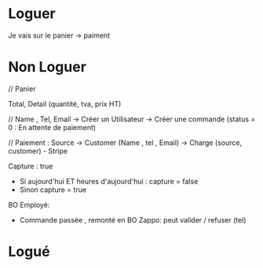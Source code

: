 # Loguer

Je vais sur le panier -> paiment

# Non Loguer

// Panier

Total,
Detail (quantité, tva, prix HT)

// Name , Tel, Email -> Créer un Utilisateur
-> Créer une commande (status = 0 : En attente de paiement)

// Paiement : Source
-> Customer (Name , tel , Email)
-> Charge (source, customer) - Stripe

Capture : true

- Si aujourd'hui ET heures d'aujourd'hui : capture = false
- Sinon capture = true

BO Employé:

- Commande passée , remonté en BO
  Zappo: peut valider / refuser (tel)

# Logué
